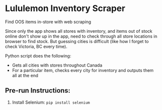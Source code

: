 # Lululemon Inventory Scraper
Find OOS items in-store with web scraping

Since only the app shows all stores with inventory, and items out of stock online don't show up in the app, need to check through all store locations in browser to find stock. But guessing cities is difficult (like how I forget to check Victoria, BC every time).

Python script does the following:
- Gets all cities with stores throughout Canada
- For a particular item, checks every city for inventory and outputs them all at the end

## Pre-run Instructions:
1. Install Selenium:
``` pip install selenium ```
